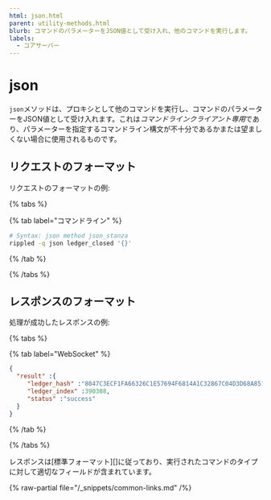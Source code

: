 ```yaml
---
html: json.html
parent: utility-methods.html
blurb: コマンドのパラメーターをJSON値として受け入れ、他のコマンドを実行します。
labels:
  - コアサーバー
---
```

# json

`json`メソッドは、プロキシとして他のコマンドを実行し、コマンドのパラメーターをJSON値として受け入れます。これは*コマンドラインクライアント専用*であり、パラメーターを指定するコマンドライン構文が不十分であるかまたは望ましくない場合に使用されるものです。

## リクエストのフォーマット
リクエストのフォーマットの例:

{% tabs %}

{% tab label="コマンドライン" %}
```sh
# Syntax: json method json_stanza
rippled -q json ledger_closed '{}'
```
{% /tab %}

{% /tabs %}

## レスポンスのフォーマット

処理が成功したレスポンスの例:

{% tabs %}

{% tab label="WebSocket" %}
```json
{
  "result" :{
     "ledger_hash" :"8047C3ECF1FA66326C1E57694F6814A1C32867C04D3D68A851367EE2F89BBEF3",
     "ledger_index" :390308,
     "status" :"success"
  }
}
```
{% /tab %}

{% /tabs %}

レスポンスは[標準フォーマット][]に従っており、実行されたコマンドのタイプに対して適切なフィールドが含まれています。

{% raw-partial file="/_snippets/common-links.md" /%}
